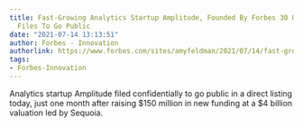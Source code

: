 ```yaml
---
title: Fast-Growing Analytics Startup Amplitude, Founded By Forbes 30 Under 30 Alums,
  Files To Go Public
date: "2021-07-14 13:13:51"
author: Forbes - Innovation
authorlink: https://www.forbes.com/sites/amyfeldman/2021/07/14/fast-growing-analytics-startup-amplitude-founded-by-forbes-30-under-30-alums-files-to-go-public/
tags:
- Forbes-Innovation
---
```

Analytics startup Amplitude filed confidentially to go public in a direct listing today, just one month after raising $150 million in new funding at a $4 billion valuation led by Sequoia.